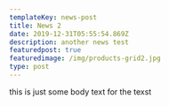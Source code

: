 ```yaml
---
templateKey: news-post
title: News 2
date: 2019-12-31T05:55:54.869Z
description: another news test
featuredpost: true
featuredimage: /img/products-grid2.jpg
type: post
---
```

this is just some body text for the texst
